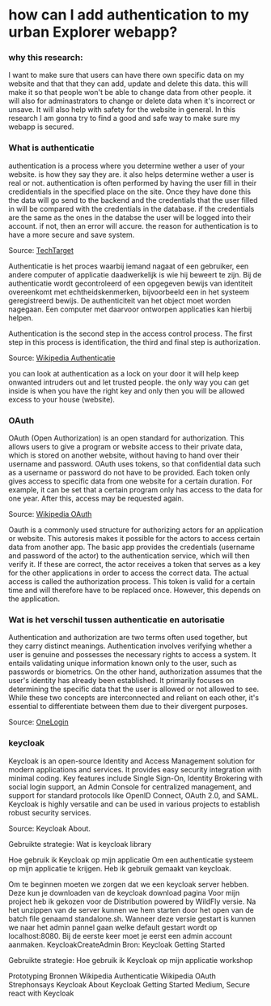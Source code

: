 # how can I add authentication to my urban Explorer webapp?

### why this research:
I want to make sure that users can have there own specific data on my website and that that they can add, update and delete this data. this will make it so that people won't be able to change data from other people. it will also for adminastrators to change or delete data when it's incorrect or unsave. It will also help with safety for the website in general. In this research I am gonna try to find a good and safe way to make sure my webapp is secured.


### What is authenticatie

authentication is a process where you determine wether a user of your website. is how they say they are. it also helps determine wether a user is real or not. authentication is often performed by having the user fill in their credidentials in the specified place on the site. Once they have done this the data will go send to the backend and the credentials that the user filled in will be compared with the credentials in the database. if the credentials are the same as the ones in the databse the user will be logged into their account. if not, then an error will accure. the reason for authentication is to have a more secure and save system.

Source: [TechTarget](https://www.techtarget.com/searchsecurity/definition/authentication)


Authenticatie is het proces waarbij iemand nagaat of een gebruiker, een andere computer of applicatie daadwerkelijk is wie hij beweert te zijn. Bij de authenticatie wordt gecontroleerd of een opgegeven bewijs van identiteit overeenkomt met echtheidskenmerken, bijvoorbeeld een in het systeem geregistreerd bewijs. De authenticiteit van het object moet worden nagegaan. Een computer met daarvoor ontworpen applicaties kan hierbij helpen.

Authentication is the second step in the access control process. The first step in this process is identification, the third and final step is authorization.

Source: [Wikipedia Authenticatie](https://nl.wikipedia.org/wiki/Authenticatie)

you can look at authentication as a lock on your door it will help keep onwanted intruders out and let trusted people. the only way you can get inside is when you have the right key and only then you will be allowed excess to your house (website).

### OAuth

OAuth (Open Authorization) is an open standard for authorization. This allows users to give a program or website access to their private data, which is stored on another website, without having to hand over their username and password. OAuth uses tokens, so that confidential data such as a username or password do not have to be provided. Each token only gives access to specific data from one website for a certain duration. For example, it can be set that a certain program only has access to the data for one year. After this, access may be requested again.

Source: [Wikipedia OAuth](https://en.wikipedia.org/wiki/OAuth)

Oauth is a commonly used structure for authorizing actors for an application or website. This autoresis makes it possible for the actors to access certain data from another app. The basic app provides the credentials (username and password of the actor) to the authentication service, which will then verify it. If these are correct, the actor receives a token that serves as a key for the other applications in order to access the correct data. The actual access is called the authorization process. This token is valid for a certain time and will therefore have to be replaced once. However, this depends on the application.


### Wat is het verschil tussen authenticatie en autorisatie

Authentication and authorization are two terms often used together, but they carry distinct meanings. Authentication involves verifying whether a user is genuine and possesses the necessary rights to access a system. It entails validating unique information known only to the user, such as passwords or biometrics. On the other hand, authorization assumes that the user's identity has already been established. It primarily focuses on determining the specific data that the user is allowed or not allowed to see. While these two concepts are interconnected and reliant on each other, it's essential to differentiate between them due to their divergent purposes.

Source: [OneLogin](https://www.onelogin.com/learn/authentication-vs-authorization#:~:text=Authentication%20and%20authorization%20are%20two,authorization%20determines%20their%20access%20rights.)


### keycloak
Keycloak is an open-source Identity and Access Management solution for modern applications and services. It provides easy security integration with minimal coding. Key features include Single Sign-On, Identity Brokering with social login support, an Admin Console for centralized management, and support for standard protocols like OpenID Connect, OAuth 2.0, and SAML. Keycloak is highly versatile and can be used in various projects to establish robust security services.

Source: Keycloak About.

Gebruikte strategie: Wat is keycloak
library

Hoe gebruik ik Keycloak op mijn applicatie
Om een authenticatie systeem op mijn applicatie te krijgen. Heb ik gebruik gemaakt van keycloak.

Om te beginnen moeten we zorgen dat we een keycloak server hebben. Deze kun je downloaden van de keycloak download pagina Voor mijn project heb ik gekozen voor de Distribution powered by WildFly versie. Na het unzippen van de server kunnen we hem starten door het open van de batch file genaamd standalone.sh.
Wanneer deze versie gestart is kunnen we naar het admin pannel gaan welke default gestart wordt op localhost:8080. Bij de eerste keer moet je eerst een admin account aanmaken.
KeycloakCreateAdmin
Bron: Keycloak Getting Started

Gebruikte strategie: Hoe gebruik ik Keycloak op mijn applicatie
workshop

Prototyping
Bronnen
Wikipedia Authenticatie
Wikipedia OAuth
Strephonsays
Keycloak About
Keycloak Getting Started
Medium, Secure react with Keycloak
